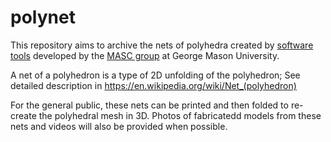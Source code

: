 # polynet

This repository aims to archive the nets of polyhedra created by [software tools](http://masc.cs.gmu.edu/wiki/Origami) developed by the [MASC group](http://masc.cs.gmu.edu) at George Mason University. 

A net of a polyhedron is a type of 2D unfolding of the polyhedron; See detailed description in https://en.wikipedia.org/wiki/Net_(polyhedron)

For the general public, these nets can be printed and then folded to re-create the polyhedral mesh in 3D. Photos of fabricatedd models from these nets and videos will also be provided when possible.
